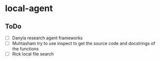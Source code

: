 # local-agent

## ToDo
- [ ] Danyla research agent frameworks
- [ ] Muhtasham try to use inspect to get the source code and docstrings of the functions
- [ ] Rick local file search